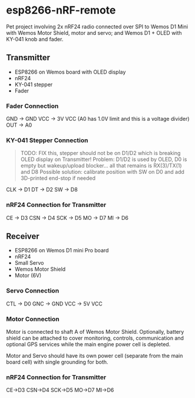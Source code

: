 # esp8266-nRF-remote

Pet project involving 2x nRF24 radio connected over SPI to Wemos D1 Mini with Wemos Motor Shield, motor and servo; and Wemos D1 + OLED with KY-041 knob and fader.

## Transmitter

* ESP8266 on Wemos board with OLED display
* nRF24
* KY-041 stepper
* Fader

### Fader Connection

GND -> GND
VCC -> 3V VCC (A0 has 1.0V limit and this is a voltage divider)
OUT -> A0

### KY-041 Stepper Connection

> TODO: FIX this, stepper should not be on D1/D2 which is breaking OLED display on Transmitter!
> Problem: D1/D2 is used by OLED, D0 is empty but wakeup/upload blocker... all that remains is RX(3)/TX(1) and D8
> Possible solution: calibrate position with SW on D0 and add 3D-printed end-stop if needed

CLK -> D1
DT -> D2
SW -> D8

### nRF24 Connection for Transmitter

CE -> D3
CSN -> D4
SCK -> D5
MO -> D7
MI -> D6

## Receiver

* ESP8266 on Wemos D1 mini Pro board
* nRF24
* Small Servo
* Wemos Motor Shield
* Motor (6V)

### Servo Connection

CTL -> D0
GNC -> GND
VCC -> 5V VCC

### Motor Connection

Motor is connected to shaft A of Wemos Motor Shield. Optionally, battery shield can be attached to cover monitoring, controls, communication and optional GPS services while the main engine power cell is depleted.

Motor and Servo should have its own power cell (separate from the main board cell) with single grounding for both.

### nRF24 Connection for Transmitter

CE->D3
CSN->D4
SCK->D5
MO->D7
MI->D6
